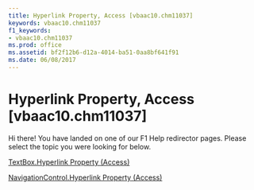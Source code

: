 ```yaml
---
title: Hyperlink Property, Access [vbaac10.chm11037]
keywords: vbaac10.chm11037
f1_keywords:
- vbaac10.chm11037
ms.prod: office
ms.assetid: bf2f12b6-d12a-4014-ba51-0aa8bf641f91
ms.date: 06/08/2017
---
```



# Hyperlink Property, Access [vbaac10.chm11037]

Hi there! You have landed on one of our F1 Help redirector pages. Please select the topic you were looking for below.

[TextBox.Hyperlink Property (Access)](http://msdn.microsoft.com/library/a5d80cd4-d03d-41ea-9394-214537dd6c8c%28Office.15%29.aspx)

[NavigationControl.Hyperlink Property (Access)](http://msdn.microsoft.com/library/2d6bdb1a-808e-1712-1846-71ffa8619f0d%28Office.15%29.aspx)


